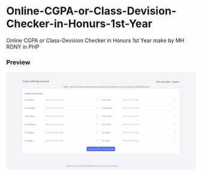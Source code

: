 # Online-CGPA-or-Class-Devision-Checker-in-Honurs-1st-Year
Online CGPA or Class-Devision Checker in Honurs 1st Year make by MH RONY in PHP

### Preview

<img src="frontend.png">